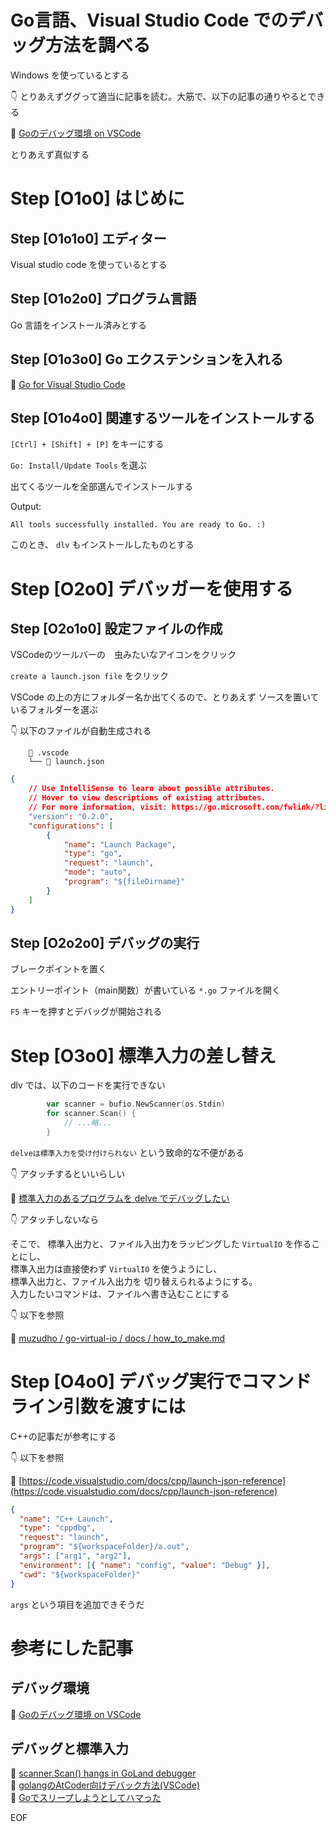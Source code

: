# Go言語、Visual Studio Code でのデバッグ方法を調べる

Windows を使っているとする  

👇 とりあえずググって適当に記事を読む。大筋で、以下の記事の通りやるとできる  

📖 [Goのデバッグ環境 on VSCode](https://future-architect.github.io/articles/20201117/)  

とりあえず真似する  

# Step [O1o0] はじめに

## Step [O1o1o0] エディター

Visual studio code を使っているとする  

## Step [O1o2o0] プログラム言語

Go 言語をインストール済みとする  

## Step [O1o3o0] Go エクステンションを入れる

📖 [Go for Visual Studio Code](https://marketplace.visualstudio.com/items?itemName=golang.Go)  

## Step [O1o4o0] 関連するツールをインストールする

`[Ctrl] + [Shift] + [P]` をキーにする  

`Go: Install/Update Tools` を選ぶ  

出てくるツールを全部選んでインストールする  

Output:  

```plaintext
All tools successfully installed. You are ready to Go. :)
```

このとき、 `dlv` もインストールしたものとする  

# Step [O2o0] デバッガーを使用する

## Step [O2o1o0] 設定ファイルの作成

VSCodeのツールバーの　虫みたいなアイコンをクリック  

`create a launch.json file` をクリック  

VSCode の上の方にフォルダー名か出てくるので、とりあえず ソースを置いているフォルダーを選ぶ  

👇 以下のファイルが自動生成される

```plaintext
    📂 .vscode
    └── 📄 launch.json
```

```json
{
    // Use IntelliSense to learn about possible attributes.
    // Hover to view descriptions of existing attributes.
    // For more information, visit: https://go.microsoft.com/fwlink/?linkid=830387
    "version": "0.2.0",
    "configurations": [
        {
            "name": "Launch Package",
            "type": "go",
            "request": "launch",
            "mode": "auto",
            "program": "${fileDirname}"
        }
    ]
}
```

## Step [O2o2o0] デバッグの実行

ブレークポイントを置く  

エントリーポイント（main関数）が書いている `*.go` ファイルを開く  

`F5` キーを押すとデバッグが開始される  

# Step [O3o0] 標準入力の差し替え

dlv では、以下のコードを実行できない  

```go
		var scanner = bufio.NewScanner(os.Stdin)
		for scanner.Scan() {
            // ...略...
        }
```

`delveは標準入力を受け付けられない` という致命的な不便がある  

👇 アタッチするといいらしい  

📖 [標準入力のあるプログラムを delve でデバッグしたい](https://qiita.com/_natsu_no_yuki_/items/505e74e598d3d6a0cb24)  

👇 アタッチしないなら  

そこで、 標準入出力と、ファイル入出力をラッピングした `VirtualIO` を作ることにし、  
標準入出力は直接使わず `VirtualIO` を使うようにし、  
標準入出力と、ファイル入出力を 切り替えられるようにする。  
入力したいコマンドは、ファイルへ書き込むことにする  

👇 以下を参照  

📖 [muzudho / go-virtual-io / docs / how_to_make.md](https://github.com/muzudho/go-virtual-io/blob/main/docs/how_to_make.md)  

# Step [O4o0] デバッグ実行でコマンドライン引数を渡すには

C++の記事だが参考にする  

👇 以下を参照  

📖 [https://code.visualstudio.com/docs/cpp/launch-json-reference](https://code.visualstudio.com/docs/cpp/launch-json-reference)  

```json
{
  "name": "C++ Launch",
  "type": "cppdbg",
  "request": "launch",
  "program": "${workspaceFolder}/a.out",
  "args": ["arg1", "arg2"],
  "environment": [{ "name": "config", "value": "Debug" }],
  "cwd": "${workspaceFolder}"
}
```

`args` という項目を追加できそうだ  

# 参考にした記事

## デバッグ環境

📖 [Goのデバッグ環境 on VSCode](https://future-architect.github.io/articles/20201117/)  

## デバッグと標準入力

📖 [scanner.Scan() hangs in GoLand debugger](https://stackoverflow.com/questions/53461228/scanner-scan-hangs-in-goland-debugger)  
📖 [golangのAtCoder向けデバック方法(VSCode)](https://qiita.com/tasmas/items/d2d5a8c95fa48e415702)  
📖 [Goでスリープしようとしてハマった](https://imagawa.hatenadiary.jp/entry/2016/12/15/190000)  

EOF
